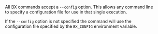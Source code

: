 All BX commands accept a `--config` option. This allows any command line to specify a configuration file for use in that single execution.

If the `--config` option is not specified the command will use the configuration file specified by the `BX_CONFIG` environment variable.
